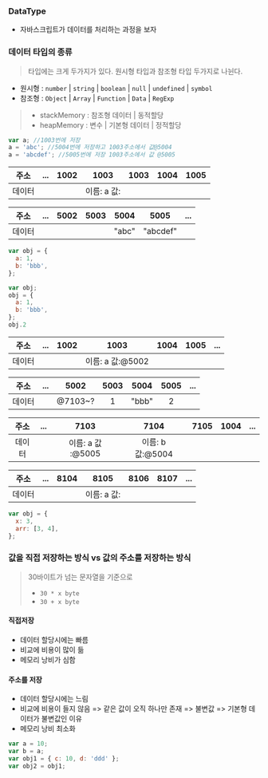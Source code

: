 ### **DataType**

- 자바스크립트가 데이터를 처리하는 과정을 보자

### **데이터 타입의 종류**

> 타입에는 크게 두가지가 있다. 원시형 타입과 참조형 타입 두가지로 나뉜다.

- 원시형 : `number` | `string` | `boolean` | `null` | `undefined` | `symbol`
- 참조형 : `Object` | `Array` | `Function` | `Data` | `RegExp`

> - stackMemory : 참조형 데이터 | 동적할당
> - heapMemory : 변수 | 기본형 데이터 | 정적할당

```js
var a; //1003번에 저장
a = 'abc'; //5004번에 저장하고 1003주소에서 값@5004
a = 'abcdef'; //5005번에 저장 1003주소에서 값 @5005
```

|  주소  | ... | 1002 |    1003     | 1003 | 1004 | 1005 |
| :----: | :-: | :--: | :---------: | :--: | :--: | :--: |
| 데이터 |     |      | 이름: a 값: |      |      |      |

|  주소  | ... | 5002 | 5003 | 5004  |   5005   | ... |
| :----: | :-: | :--: | :--: | :---: | :------: | :-: |
| 데이터 |     |      |      | "abc" | "abcdef" |     |

```js
var obj = {
  a: 1,
  b: 'bbb',
};

var obj;
obj = {
  a: 1,
  b: 'bbb',
};
obj.2
```

|  주소  | ... | 1002 |       1003       | 1004 | 1005 | ... |
| :----: | :-: | :--: | :--------------: | :--: | :--: | :-: |
| 데이터 |     |      | 이름: a 값:@5002 |      |      |

|  주소  | ... |  5002   | 5003 | 5004  | 5005 | ... |
| :----: | :-: | :-----: | :--: | :---: | :--: | :-: |
| 데이터 |     | @7103~? |  1   | "bbb" |  2   |     |

|  주소  | ... |       7103        |       7104       | 7105 | 1004 | ... |
| :----: | :-: | :---------------: | :--------------: | :--: | :--: | :-: |
| 데이터 |     | 이름: a 값 :@5005 | 이름: b 값:@5004 |      |      |     |

|  주소  | ... | 8104 |    8105     | 8106 | 8107 | ... |
| :----: | :-: | :--: | :---------: | :--: | :--: | :-: |
| 데이터 |     |      | 이름: a 값: |      |      |     |

```js
var obj = {
  x: 3,
  arr: [3, 4],
};
```

### **값을 직접 저장하는 방식 vs 값의 주소를 저장하는 방식**

> 30바이트가 넘는 문자열을 기준으로
>
> - `30 * x byte`
> - `30 + x byte`

#### **직접저장**

- 데이터 할당시에는 빠름
- 비교에 비용이 많이 듦
- 메모리 낭비가 심함

#### **주소를 저장**

- 데이터 할당시에는 느림
- 비교에 비용이 들지 않음 => 같은 값이 오직 하나만 존재 => 불변값 => 기본형 데이터가 불변값인 이유
- 메모리 낭비 최소화

```js
var a = 10;
var b = a;
var obj1 = { c: 10, d: 'ddd' };
var obj2 = obj1;
```
